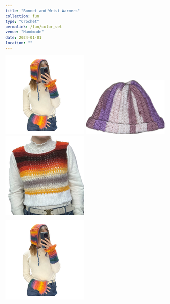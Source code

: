 ```yaml
---
title: "Bonnet and Wrist Warmers"
collection: fun
type: "Crochet"
permalink: /fun/color_set
venue: "Handmade"
date: 2024-01-01
location: ""
---
```

<p>
  <img src="images/color_set.png" alt="Bonnet and Wrist Warmers" width="250" >
  <img src="images/hat2.jpg" alt="Hat" width="250" >
  <img src="images/vest1.jpg" alt="Vest" width="250" >
</p>

<a href="https://zosia-hci.github.io/fun/color_set">
  <img src="images/color_set.png" alt="Bonnet and Wrist Warmers" width="250" >
</a>

